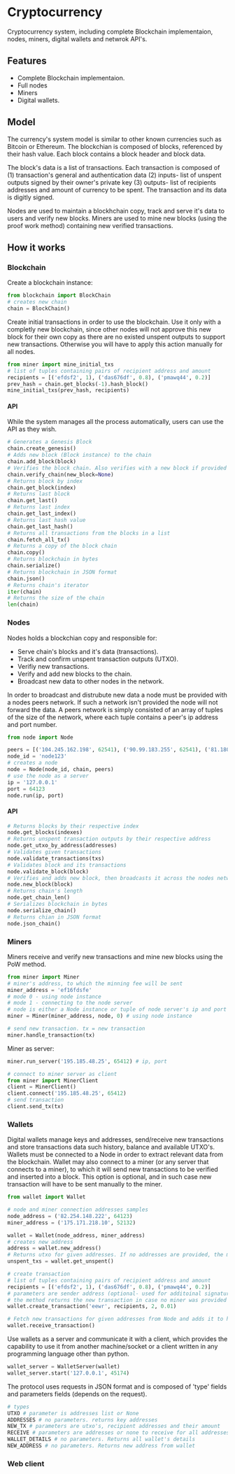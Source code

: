 # Cryptocurrency
Cryptocurrency system, including complete Blockchain implementaion, nodes, miners, digital wallets and netwrok API's.

## Features
* Complete Blockchain implementaion.
* Full nodes
* Miners
* Digital wallets.

## Model
The currency's system model is similar to other known currencies such as Bitcoin or Ethereum.
The blockchian is composed of blocks, referenced by their hash value. Each block contains a block header and block data. 

The block's data is a list of transactions. Each transaction is composed of (1) transaction's general and authentication data (2) inputs- list of unspent outputs signed by their owner's private key (3) outputs- list of recipients addresses and amount of currency to be spent. The transaction and its data is digitly signed.

Nodes are used to maintain a blockhchain copy, track and serve it's data to users and verify new blocks. Miners are used to mine new blocks (using the proof work method) containing new verified transactions.

## How it works
### Blockchain
Create a blockchain instance:
```Python
from blockchain import BlockChain
# creates new chain
chain = BlockChain()
```
Create initial transactions in order to use the blockchain. Use it only with a completly new blockchain, since other nodes will not approve this new block for their own copy as there are no existed unspent outputs to support new transactions. Otherwise you will have to apply this action manually for all nodes.
```Python
from miner import mine_initial_txs
# list of tuples containing pairs of recipient address and amount
recipients = [('efdsf2', 1), ('das676df', 0.8), ('pmawq44', 0.2)]
prev_hash = chain.get_blocks(-1).hash_block()
mine_initial_txs(prev_hash, recipients)
```
#### API
While the system manages all the process automatically, users can use the API as they wish.
```Python
# Generates a Genesis Block
chain.create_genesis()
# Adds new block (Block instance) to the chain
chain.add_block(block)
# Verifies the block chain. Also verifies with a new block if provided
chain.verify_chain(new_block=None)
# Returns block by index
chain.get_block(index)
# Returns last block
chain.get_last()
# Returns last index
chain.get_last_index()
# Returns last hash value
chain.get_last_hash()
# Returns all transactions from the blocks in a list
chain.fetch_all_tx()
# Returns a copy of the block chain
chain.copy()
# Returns blockchain in bytes
chain.serialize()
# Returns blockchain in JSON format
chain.json()
# Returns chain's iterator
iter(chain)
# Returns the size of the chain
len(chain)
```
### Nodes
Nodes holds a blockchian copy and responsible for: 
* Serve chain's blocks and it's data (transactions).
* Track and confirm unspent transaction outputs (UTXO).
* Verifiy new transactions.
* Verify and add new blocks to the chain.
* Broadcast new data to other nodes in the network.

In order to broadcast and distrubute new data a node must be provided with a nodes peers network. If such a network isn't provided the node will not forward the data.
A peers network is simply consisted of an array of tuples of the size of the network, where each tuple contains a peer's ip address and port number.
```Python
from node import Node

peers = [('104.245.162.198', 62541), ('90.99.183.255', 62541), ('81.180.92.198', 61380)]
node_id = 'node123'
# creates a node
node = Node(node_id, chain, peers)
# use the node as a server
ip = '127.0.0.1'
port = 64123
node.run(ip, port)
```
#### API
```Python
# Returns blocks by their respective index
node.get_blocks(indexes)
# Returns unspent transaction outputs by their respective address
node.get_utxo_by_address(addresses)
# Validates given transactions
node.validate_transactions(txs)
# Validates block and its transactions
node.validate_block(block)
# Verifies and adds new block, then broadcasts it across the nodes network
node.new_block(block)
# Returns chain's length
node.get_chain_len()
# Serializes blockchain in bytes
node.serialize_chain()
# Returns chian in JSON format
node.json_chain()
```
### Miners
Miners receive and verify new transactions and mine new blocks using the PoW method.
```Python
from miner import Miner
# miner's address, to which the minning fee will be sent 
miner_address = 'ef16fdsfe'
# mode 0 - using node instance
# mode 1 - connecting to the node server
# node is either a Node instance or tuple of node server's ip and port
miner = Miner(miner_address, node, 0) # using node instance

# send new transaction. tx = new transaction
miner.handle_transaction(tx)
```
Miner as server:
```Python
miner.run_server('195.185.48.25', 65412) # ip, port

# connect to miner server as client
from miner import MinerClient
client = MinerClient()
client.connect('195.185.48.25', 65412)
# send transaction
client.send_tx(tx)
```
### Wallets
Digital wallets manage keys and addresses, send/receive new transactions and store transactions data such history, balance and available UTXO's. Wallets must be connected to a Node in order to extract relevant data from the blockchain. Wallet may also connect to a miner (or any server that connects to a miner), to which it will send new transactions to be verified and inserted into a block. This option is optional, and in such case new transaction will have to be sent manually to the miner.
```Python
from wallet import Wallet

# node and miner connection addresses samples
node_address = ('82.254.148.222', 64123)
miner_address = ('175.171.218.10', 52132)

wallet = Wallet(node_address, miner_address)
# creates new address
address = wallet.new_address()
# Returns utxo for given addresses. If no addresses are provided, the method returns for all the addresses in the wallet
unspent_txs = wallet.get_unspent()

# create transaction
# list of tuples containing pairs of recipient address and amount
recipients = [('efdsf2', 1), ('das676df', 0.8), ('pmawq44', 0.2)]
# parameters are sender address (optional- used for additoinal signature), recipients list, total amount and miners fee
# the method returns the new transaction in case no miner was provided
wallet.create_transaction('eewr', recipients, 2, 0.01)

# Fetch new transactions for given addresses from Node and adds it to history
wallet.receive_transaction()
```
Use wallets as a server and communicate it with a client, which provides the capability to use it from another machine/socket or a client written in any programming language other than python.
```Python
wallet_server = WalletServer(wallet)
wallet_server.start('127.0.0.1', 45174)
```
The protocol uses requests in JSON format and is composed of 'type' fields  and parameters fields (depends on the request).
```Python
# types
UTXO # parameter is addresses list or None
ADDRESSES # no parameters. returns key addresses
NEW_TX # parameters are utxo's, recipient addresses and their amount
RECEIVE # parameters are addresses or none to receive for all addresses
WALLET_DETAILS # no parameters. Returns all wallet's details
NEW_ADDRESS # no parameters. Returns new address from wallet
```
### Web client

